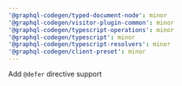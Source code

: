 ```yaml
---
'@graphql-codegen/typed-document-node': minor
'@graphql-codegen/visitor-plugin-common': minor
'@graphql-codegen/typescript-operations': minor
'@graphql-codegen/typescript': minor
'@graphql-codegen/typescript-resolvers': minor
'@graphql-codegen/client-preset': minor
---
```


Add `@defer` directive support
